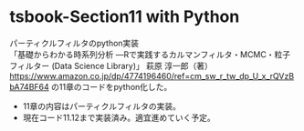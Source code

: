 # tsbook-Section11 with Python
パーティクルフィルタのpython実装  
「基礎からわかる時系列分析 ―Rで実践するカルマンフィルタ・MCMC・粒子フィルター (Data Science Library)」   萩原 淳一郎（著） https://www.amazon.co.jp/dp/4774196460/ref=cm_sw_r_tw_dp_U_x_rQVzBbA74BF64 の11章のコードをpython化した。  

- 11章の内容はパーティクルフィルタの実装。
- 現在コード11.12まで実装済み。適宜進めていく予定。
